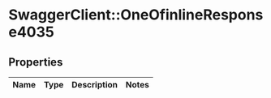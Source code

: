 # SwaggerClient::OneOfinlineResponse4035

## Properties
Name | Type | Description | Notes
------------ | ------------- | ------------- | -------------


